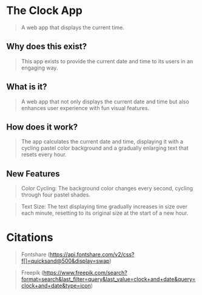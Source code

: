 # The Clock App
> A web app that displays the current time.

## Why does this exist? 
> This app exists to provide the current date and time to its users in an engaging way.

## What is it? 
> A web app that not only displays the current date and time but also enhances user experience with fun visual features.

## How does it work?
> The app calculates the current date and time, displaying it with a cycling pastel color background and a gradually enlarging text that resets every hour.

## New Features
> Color Cycling: The background color changes every second, cycling through four pastel shades.

> Text Size: The text displaying time gradually increases in size over each minute, resetting to its original size at the start of a new hour.

# Citations
>Fontshare (https://api.fontshare.com/v2/css?f[]=quicksand@500&display=swap)

>Freepik (https://www.freepik.com/search?format=search&last_filter=query&last_value=clock+and+date&query=clock+and+date&type=icon)
